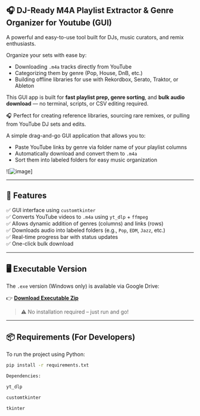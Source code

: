 ## 🎧 DJ-Ready M4A Playlist Extractor & Genre Organizer for Youtube (GUI)

A powerful and easy-to-use tool built for DJs, music curators, and remix enthusiasts.

Organize your sets with ease by:
- Downloading `.m4a` tracks directly from YouTube
- Categorizing them by genre (Pop, House, DnB, etc.)
- Building offline libraries for use with Rekordbox, Serato, Traktor, or Ableton

This GUI app is built for **fast playlist prep, genre sorting**, and **bulk audio download** — no terminal, scripts, or CSV editing required.

🎧 Perfect for creating reference libraries, sourcing rare remixes, or pulling from YouTube DJ sets and edits.

A simple drag-and-go GUI application that allows you to:
- Paste YouTube links by genre via folder name of your playlist columns
- Automatically download and convert them to `.m4a`
- Sort them into labeled folders for easy music organization

![![image](https://github.com/user-attachments/assets/b5c84f19-5dca-46e6-ad91-9e5953079e9f)]

---

## 🚀 Features

✅ GUI interface using `customtkinter`  
✅ Converts YouTube videos to `.m4a` using `yt_dlp` + `ffmpeg`  
✅ Allows dynamic addition of genres (columns) and links (rows)  
✅ Downloads audio into labeled folders (e.g., `Pop`, `EDM`, `Jazz`, etc.)  
✅ Real-time progress bar with status updates  
✅ One-click bulk download

---

## 🖥️ Executable Version

The `.exe` version (Windows only) is available via Google Drive:

👉 **[Download Executable Zip](https://drive.google.com/file/d/1u_Itvj-8MLGI64j_BpzErqh9tdhwAP2U/view?usp=drive_link)**

> ⚠️ No installation required – just run and go!

---

## 📦 Requirements (For Developers)

To run the project using Python:

```bash
pip install -r requirements.txt

Dependencies:

yt_dlp

customtkinter

tkinter
